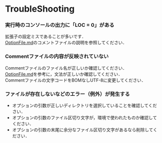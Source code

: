 # TroubleShooting

### 実行時のコンソールの出力に「LOC = 0」がある
  拡張子の設定ミスであることが多いです．  
  [OptionFile.md](UsageJp/OptionFile.md)のコメントファイルの説明を参照してください．
  
### Commentファイルの内容が反映されていない  
  Commentファイルのファイル名が正しいか確認してください．  
  [OptionFile.md](UsageJp/OptionFile.md)を参考に，文法が正しいか確認してください．  
  Commentファイルの文字コードをBOMなしUTF-8に変更してください．

### ファイルが存在しないなどのエラー（例外）が発生する
  - オプションの引数が正しいディレクトリを選択していることを確認してください．   
  - オプションの引数のファイル区切り文字が，環境で使われたものか確認してください．  
  - オプションの引数の末尾に余分なファイル区切り文字があるなら削除してください． 